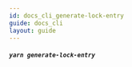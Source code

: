 ```yaml
---
id: docs_cli_generate-lock-entry
guide: docs_cli
layout: guide
---
```


##### `yarn generate-lock-entry` <a class="toc" id="toc-yarn-generate-lock-entry" href="#toc-yarn-generate-lock-entry"></a>

